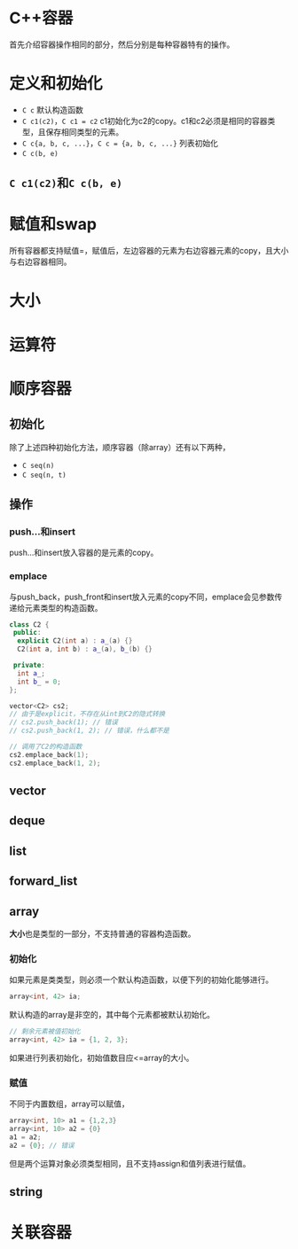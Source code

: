 # C++容器

首先介绍容器操作相同的部分，然后分别是每种容器特有的操作。

# 定义和初始化

* `C c`
    默认构造函数
* `C c1(c2)`，`C c1 = c2`
    c1初始化为c2的copy。c1和c2必须是相同的容器类型，且保存相同类型的元素。
* `C c{a, b, c, ...}`，`C c = {a, b, c, ...}`
    列表初始化
* `C c(b, e)`

## `C c1(c2)`和`C c(b, e)`

# 赋值和swap

所有容器都支持赋值=，赋值后，左边容器的元素为右边容器元素的copy，且大小与右边容器相同。

# 大小

# 运算符

# 顺序容器

## 初始化

除了上述四种初始化方法，顺序容器（除array）还有以下两种，

* `C seq(n)`
* `C seq(n, t)`

## 操作

### push...和insert

push...和insert放入容器的是元素的copy。

### emplace

与push_back，push_front和insert放入元素的copy不同，emplace会见参数传递给元素类型的构造函数。

```cpp
class C2 {
 public:
  explicit C2(int a) : a_(a) {}
  C2(int a, int b) : a_(a), b_(b) {}

 private:
  int a_;
  int b_ = 0;
};

vector<C2> cs2;
// 由于是explicit，不存在从int到C2的隐式转换
// cs2.push_back(1); // 错误
// cs2.push_back(1, 2); // 错误，什么都不是

// 调用了C2的构造函数
cs2.emplace_back(1);
cs2.emplace_back(1, 2);
```

## vector

## deque

## list

## forward_list

## array

**大小**也是类型的一部分，不支持普通的容器构造函数。

### 初始化

如果元素是类类型，则必须一个默认构造函数，以便下列的初始化能够进行。

```cpp
array<int, 42> ia;
```

默认构造的array是非空的，其中每个元素都被默认初始化。

```cpp
// 剩余元素被值初始化
array<int, 42> ia = {1, 2, 3};
```

如果进行列表初始化，初始值数目应<=array的大小。

### 赋值

不同于内置数组，array可以赋值，

```cpp
array<int, 10> a1 = {1,2,3}
array<int, 10> a2 = {0}
a1 = a2;
a2 = {0}; // 错误
```

但是两个运算对象必须类型相同，且不支持assign和值列表进行赋值。

## string

# 关联容器